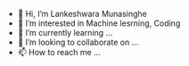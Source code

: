 - 👋 Hi, I’m Lankeshwara Munasinghe
- 👀 I’m interested in Machine lesrning, Coding
- 🌱 I’m currently learning ...
- 💞️ I’m looking to collaborate on ...
- 📫 How to reach me ...

<!---
lankeshM/lankeshM is a ✨ special ✨ repository because its `README.md` (this file) appears on your GitHub profile.
You can click the Preview link to take a look at your changes.
--->
